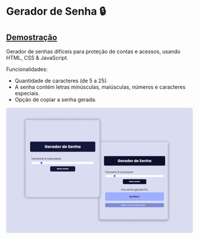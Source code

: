 # Gerador de Senha 🔒
## [Demostração](https://evertonribeiro007.github.io/Gerador-de-senhas/)

Gerador de senhas difíceis para proteção de contas e acessos, usando HTML, CSS & JavaScript. 

Funcionalidades:
- Quantidade de caracteres (de 5 a 25).
- A senha contém letras minúsculas, maiúsculas, números e caracteres especiais.
- Opção de copiar a senha gerada.

![preview img](/preview.jpg)
